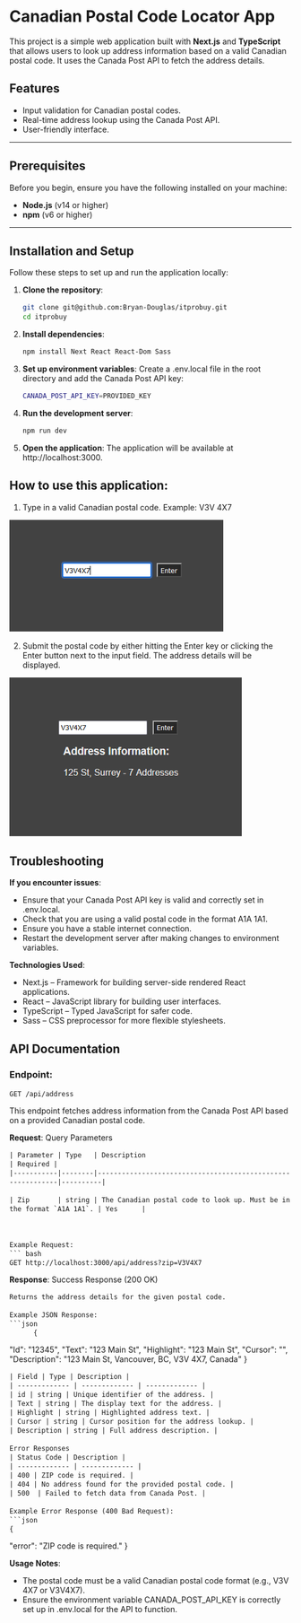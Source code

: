 # Canadian Postal Code Locator App

This project is a simple web application built with **Next.js** and **TypeScript** that allows users to look up address information based on a valid Canadian postal code. It uses the Canada Post API to fetch the address details.

## Features

- Input validation for Canadian postal codes.
- Real-time address lookup using the Canada Post API.
- User-friendly interface.

---

## Prerequisites

Before you begin, ensure you have the following installed on your machine:

- **Node.js** (v14 or higher)
- **npm** (v6 or higher)

---

## Installation and Setup

Follow these steps to set up and run the application locally:

1. **Clone the repository**:
    ```bash
   git clone git@github.com:Bryan-Douglas/itprobuy.git
   cd itprobuy


2. **Install dependencies**:
    ```bash
    npm install Next React React-Dom Sass

3. **Set up environment variables**:
    Create a .env.local file in the root directory and add the Canada Post API key:
    ```bash
    CANADA_POST_API_KEY=PROVIDED_KEY

4. **Run the development server**:
    ```bash
    npm run dev

5. **Open the application**:
    The application will be available at http://localhost:3000.

## How to use this application:

1) Type in a valid Canadian postal code.
    Example: V3V 4X7

![input with a valid Canadian Postal Code](public/Postal_Locator.PNG)

2) Submit the postal code by either hitting the Enter key or clicking the Enter button next to the input field. The address details will be displayed.

![Address information being shown from the result searched in the input](public/Postal_Locator_Results.PNG)

## Troubleshooting

**If you encounter issues**:

   - Ensure that your Canada Post API key is valid and correctly set in .env.local.
   - Check that you are using a valid postal code in the format A1A 1A1.
   - Ensure you have a stable internet connection.
   - Restart the development server after making changes to environment variables.

**Technologies Used**:

   - Next.js – Framework for building server-side rendered React applications.
   - React – JavaScript library for building user interfaces.
   - TypeScript – Typed JavaScript for safer code.
   - Sass – CSS preprocessor for more flexible stylesheets.

## API Documentation

### **Endpoint**:
    GET /api/address

This endpoint fetches address information from the Canada Post API based on a provided Canadian postal code.

**Request**:
    Query Parameters 

    | Parameter | Type   | Description                                                | Required |
    |-----------|--------|------------------------------------------------------------|----------|

    | Zip       | string | The Canadian postal code to look up. Must be in the format `A1A 1A1`. | Yes      |



    Example Request:
    ``` bash
    GET http://localhost:3000/api/address?zip=V3V4X7

**Response**:
    Success Response (200 OK)

    Returns the address details for the given postal code.

    Example JSON Response:  
    ```json
          {
  "Id": "12345",
  "Text": "123 Main St",
  "Highlight": "123 Main St",
  "Cursor": "",
  "Description": "123 Main St, Vancouver, BC, V3V 4X7, Canada"
}

    | Field | Type | Description |
    | ------------- | ------------- | ------------- |
    | id | string | Unique identifier of the address. |
    | Text | string | The display text for the address. |
    | Highlight | string | Highlighted address text. |
    | Cursor | string | Cursor position for the address lookup. |
    | Description | string | Full address description. |

    Error Responses
    | Status Code | Description |
    | ------------- | ------------- |
    | 400 | ZIP code is required. |
    | 404 | No address found for the provided postal code. |
    | 500  | Failed to fetch data from Canada Post. |

    Example Error Response (400 Bad Request):
    ```json
    {
  "error": "ZIP code is required."
}

**Usage Notes**:
   - The postal code must be a valid Canadian postal code format (e.g., V3V 4X7 or V3V4X7).
   - Ensure the environment variable CANADA_POST_API_KEY is correctly set up in .env.local for the API to function.